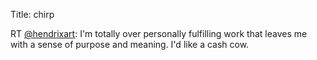 Title: chirp

RT <a href="http://twitter.com/hendrixart">@hendrixart</a>: I'm totally over personally fulfilling work that leaves me with a sense of purpose and meaning. I'd like a cash cow.
